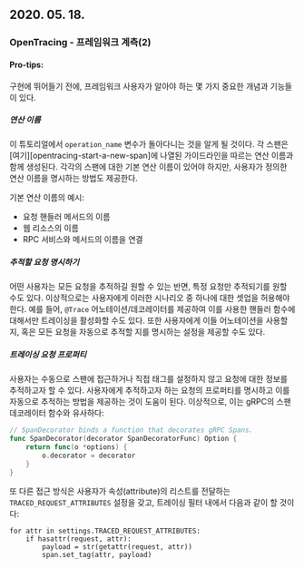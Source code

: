 ## 2020. 05. 18.

### OpenTracing - 프레임워크 계측(2)

#### Pro-tips:

구현에 뛰어들기 전에, 프레임워크 사용자가 알아야 하는 몇 가지 중요한 개념과 기능들이 있다.

##### 연산 이름

이 튜토리얼에서 `operation_name` 변수가 돌아다니는 것을 알게 될 것이다. 각 스팬은 [여기][opentracing-start-a-new-span]에 나열된 가이드라인을 따르는 연산 이름과 함께 생성된다.  각각의 스팬에 대한 기본 연산 이름이 있어야 하지만, 사용자가 정의한 연산 이름을 명시하는 방법도 제공한다.

기본 연산 이름의 예시:

* 요청 핸들러 메서드의 이름
* 웹 리소스의 이름
* RPC 서비스와 메서드의 이름을 연결

##### 추적할 요청 명시하기

어떤 사용자는 모든 요청을 추적하길 원할 수 있는 반면, 특정 요청만 추적되기를 원할 수도 있다. 이상적으로는 사용자에게 이러한 시나리오 중 하나에 대한 셋업을 허용해야 한다. 예를 들어, `@Trace` 어노테이션/데코레이터를 제공하여 이를 사용한 핸들러 함수에 대해서만 트레이싱을 활성화할 수도 있다. 또한 사용자에게 이들 어노테이션을 사용할 지, 혹은 모든 요청을 자동으로 추적할 지를 명시하는 설정을 제공할 수도 있다.

##### 트레이싱 요청 프로퍼티

사용자는 수동으로 스팬에 접근하거나 직접 태그를 설정하지 않고 요청에 대한 정보를 추적하고자 할 수 있다. 사용자에게 추적하고자 하는 요청의 프로퍼티를 명시하고 이를 자동으로 추적하는 방법을 제공하는 것이 도움이 된다. 이상적으로, 이는 gRPC의 스팬 데코레이터 함수와 유사하다:

```go
// SpanDecorator binds a function that decorates gRPC Spans.
func SpanDecorator(decorator SpanDecoratorFunc) Option {
	return func(o *options) {
		o.decorator = decorator
	}
}
```

또 다른 접근 방식은 사용자가 속성(attribute)의 리스트를 전달하는 `TRACED_REQUEST_ATTRIBUTES` 설정을 갖고, 트레이싱 필터 내에서 다음과 같이 할 것이다:

```pseudocode
for attr in settings.TRACED_REQUEST_ATTRIBUTES:
    if hasattr(request, attr):
        payload = str(getattr(request, attr))
        span.set_tag(attr, payload)
```

